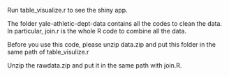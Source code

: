 Run table_visualize.r to see the shiny app.

The folder yale-athletic-dept-data contains all the codes to clean the data. In particular, join.r is the whole R code to combine all the data.



Before you use this code, please unzip data.zip and put this folder in the same path of table_visulize.r

Unzip the rawdata.zip and put it in the same path with join.R.